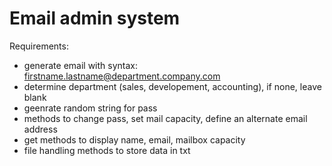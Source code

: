 # Email admin system

Requirements:
- generate email with syntax: firstname.lastname@department.company.com
- determine department (sales, developement, accounting), if none, leave blank
- geenrate random string for pass
- methods to change pass, set mail capacity, define an alternate email address
- get methods to display name, email, mailbox capacity
- file handling methods to store data in txt
